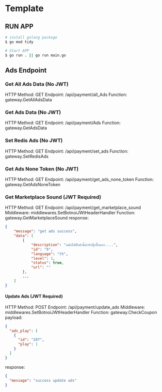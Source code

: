 # Template

## RUN APP

```bash
# install golang package
$ go mod tidy

# Start APP
$ go run . || go run main.go
```

## Ads Endpoint

### Get All Ads Data (No JWT)

HTTP Method: GET
Endpoint: /api/payment/all_Ads
Function: gateway.GetAllAdsData

### Get Ads Data (No JWT)

HTTP Method: GET
Endpoint: /api/payment/Ads
Function: gateway.GetAdsData

### Set Redis Ads (No JWT)

HTTP Method: GET
Endpoint: /api/payment/set_ads
Function: gateway.SetRedisAds

### Get Ads None Token (No JWT)

HTTP Method: GET
Endpoint: /api/payment/get_ads_none_token
Function: gateway.GetAdsNoneToken

### Get Marketplace Sound (JWT Required)

HTTP Method: GET
Endpoint: /api/payment/get_marketplace_sound
Middleware: middlewares.SetBotnoiJWtHeaderHandler
Function: gateway.GetMarketplaceSound
response:

```json
{
    "message": "get ads success",
    "data": [
        {
            "description": "หม้อไฟฟ้าตัวนี้น่ารักปุ้กปิ้กมาก....",
            "id": "9",
            "language": "th",
            "level": 1,
            "status": true,
            "url": ""
        },
        ...
    ]
}
```

#### Update Ads (JWT Required)

HTTP Method: POST
Endpoint: /api/payment/update_ads
Middleware: middlewares.SetBotnoiJWtHeaderHandler
Function: gateway.CheckCoupon
payload:

```json
{
  "ads_play": [
    {
      "id": "207",
      "play": 1
    }
  ]
}
```

response:

```json
{
  "message": "success update ads"
}
```
